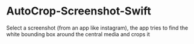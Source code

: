 # AutoCrop-Screenshot-Swift
Select a screenshot (from an app like instagram), the app tries to find the white bounding box around the central media and crops it
